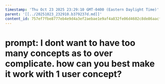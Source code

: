 ```yaml
---
timestamp: 'Thu Oct 23 2025 23:29:10 GMT-0400 (Eastern Daylight Time)'
parent: '[[../20251023_232910.b379237d.md]]'
content_id: 757ef7fbe8777eb4e9d4a3ef2aebae1e9af4a832fe06d4602c8de86aacf1c918
---
```


# prompt: I dont want to have too many concepts as to over complicate. how can you best make it work with 1 user concept?
